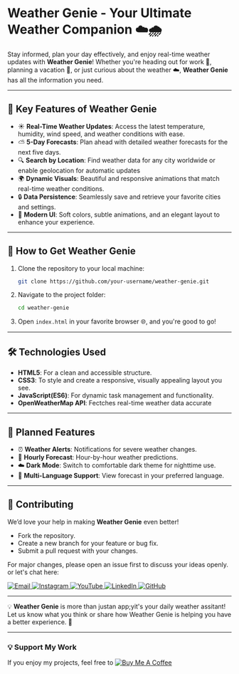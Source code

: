 # **Weather Genie - Your Ultimate Weather Companion ☁️🌧️**

Stay informed, plan your day effectively, and enjoy real-time weather updates with **Weather Genie**! Whether you're heading out for work 💼, planning a vacation 🌊, or just curious about the weather ☁️, **Weather Genie** has all the information you need.


---

## 🌟 **Key Features of Weather Genie**
- ☀️ **Real-Time Weather Updates**: Access the latest temperature, humidity, wind speed, and weather conditions with ease.  
-  ⛅ **5-Day Forecasts**: Plan ahead with detailed weather forecasts for the next five days.  
- 🔍 **Search by Location**: Find weather data for any city worldwide or enable geolocation for automatic updates 
-  🌍 **Dynamic Visuals**: Beautiful and responsive animations that match real-time weather conditions.  
-  🔒 **Data Persistence**: Seamlessly save and retrieve your favorite cities and settings.  
- 🎨 **Modern UI**: Soft colors, subtle animations, and an elegant layout to enhance your experience.  

---

## 🚀 **How to Get Weather Genie**
1. Clone the repository to your local machine:  
   ```bash
   git clone https://github.com/your-username/weather-genie.git
   ```
2. Navigate to the project folder:  
   ```bash
   cd weather-genie
   ```
3. Open `index.html` in your favorite browser 🌐, and you're good to go!  

---

## 🛠️ **Technologies Used**
- **HTML5**: For a clean and accessible structure.  
- **CSS3**: To style and create a responsive, visually appealing layout you see.  
- **JavaScript(ES6)**: For dynamic task management and functionality.  
- **OpenWeatherMap API**: Fectches real-time weather data accurate

---

## 🎯 **Planned Features**
- ⏰ **Weather Alerts**: Notifications for severe weather changes.  
- 🌙 **Hourly Forecast**: Hour-by-hour weather predictions.  
- ☁️ **Dark Mode**:   Switch to comfortable dark theme for nighttime use.
- 🔀 **Multi-Language Support**: View forecast in your preferred language.  


---

## 🤝 **Contributing**
We’d love your help in making **Weather Genie** even better!  
- Fork the repository.  
- Create a new branch for your feature or bug fix.  
- Submit a pull request with your changes.  

For major changes, please open an issue first to discuss your ideas openly. or let's chat here:
<div>
  <a href="mailto:onlykelvin06@gmail.com">
    <img src="https://img.shields.io/badge/Email-4285F4?style=for-the-badge&logo=gmail&logoColor=white" alt="Email" />
  </a>
  <a href="https://www.instagram.com/_.yo.kelvin/">
    <img src="https://img.shields.io/badge/Instagram-E4405F?style=for-the-badge&logo=instagram&logoColor=white" alt="Instagram" />
  </a>
  <a href="https://www.youtube.com/@TechTutor_Tv?sub_confirmation=1">
    <img src="https://img.shields.io/badge/YouTube-FF0000?style=for-the-badge&logo=youtube&logoColor=white" alt="YouTube" />
  </a>
  <a href = "https://www.linkedin.com/in/kelvin-agyare-yeboah-6728a7301?utm_source=share&utm_campaign=share_via&utm_content=profile&utm_medium=android_app">
    <img src="https://img.shields.io/badge/LinkedIn-0077B5?style=for-the-badge&logo=linkedin&logoColor=white" alt="LinkedIn" />
  </a>
  <a href="https://github.com/KelvCodes">
    <img src="https://img.shields.io/badge/GitHub-181717?style=for-the-badge&logo=github&logoColor=white" alt="GitHub" />
  </a>
</div>  

---



💡 **Weather Genie** is more than justan app;yit's your daily weather assitant! Let us know what you think or share how Weather Genie is helping you have a better experience. 💬  

---

### 💡 Support My Work  
If you enjoy my projects, feel free to [![Buy Me A Coffee](https://img.shields.io/badge/Buy%20Me%20A%20Coffee-%F0%9F%8C%8D-yellow?style=for-the-badge&logo=buy-me-a-coffee&logoColor=black)](https://www.buymeacoffee.com/kelvcodes) 

